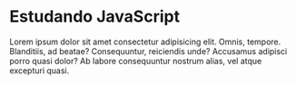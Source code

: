 <!DOCTYPE html>
<html lang="pt-BR">
<head>
    <meta charset="UTF-8">
    <meta http-equiv="X-UA-Compatible" content="IE=edge">
    <meta name="viewport" content="width=device-width, initial-scale=1.0">
    <title>Estudando JavaScript</title>
</head>
<body>
    <h1>Estudando JavaScript</h1>
    <p>
        Lorem ipsum dolor sit amet consectetur adipisicing elit. Omnis, tempore. 
        Blanditiis, ad beatae? Consequuntur, reiciendis unde? Accusamus adipisci 
        porro quasi dolor? Ab labore consequuntur nostrum alias, vel atque excepturi quasi.
    </p>
</body>
</html>